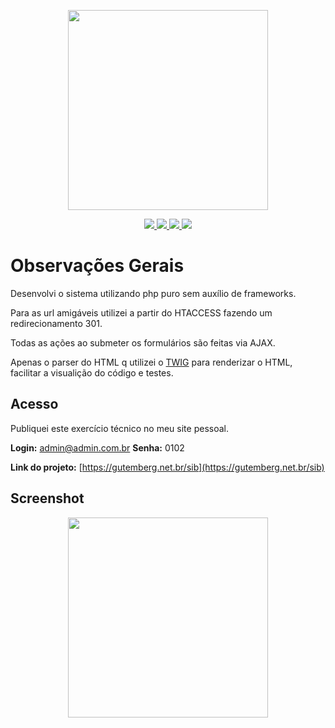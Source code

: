 <p align="center">
  <img width="320" src="https://i.imgur.com/JLTdaci.jpg">
</p>
<p align="center">


  <a href="https://www.mysql.com/">
    <img src="https://img.shields.io/badge/mysql-%234479A1.svg?&style=for-the-badge&logo=mysql&logoColor=white" />
  </a>

  <a href="https://getbootstrap.com/docs/3.3/">
    <img src="https://img.shields.io/badge/bootstrap-%237952B3.svg?&style=for-the-badge&logo=bootstrap&logoColor=white" />
  </a>
  <a href="https://jquery.com/">
    <img src="https://img.shields.io/badge/jquery-%230769AD.svg?&style=for-the-badge&logo=jquery&logoColor=white" />
  </a>
  <a href="https://php.net">
    <img src="https://img.shields.io/badge/php-%23777BB4.svg?&style=for-the-badge&logo=php&logoColor=white" />
  </a>
</p>

# Observações Gerais

Desenvolvi o sistema utilizando php puro sem auxílio de frameworks. 

Para as url amigáveis utilizei a partir do HTACCESS fazendo um redirecionamento 301.

Todas as ações ao submeter os formulários são feitas via AJAX.

Apenas o parser do HTML q utilizei o [TWIG](https://laravel.com/docs/7.x) para renderizar o HTML, facilitar a visualição do código e testes.


## Acesso

Publiquei este exercício técnico no meu site pessoal.

**Login:** admin@admin.com.br
**Senha:** 0102


**Link do projeto:** [https://gutemberg.net.br/sib](https://gutemberg.net.br/sib) 

## Screenshot
<p align="center">
  <img width="320" src="https://i.imgur.com/kEz0AGA.jpg">
</p>








